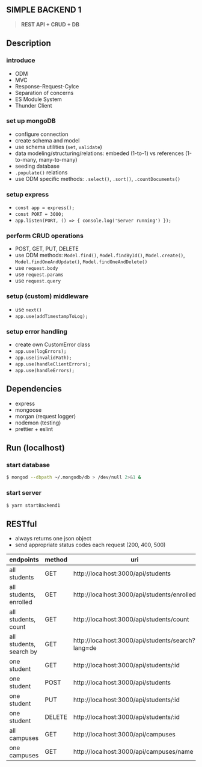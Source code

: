 ## SIMPLE BACKEND 1

> **REST API + CRUD + DB**

## Description

### introduce

- ODM
- MVC
- Response-Request-Cylce
- Separation of concerns
- ES Module System
- Thunder Client

### set up mongoDB

- configure connection
- create schema and model
- use schema utilities (`set`, `validate`)
- data modeling/structuring/relations: embeded (1-to-1) vs references (1-to-many, many-to-many)
- seeding database
- `.populate()` relations
- use ODM specific methods: `.select()`, `.sort()`, `.countDocuments()`

### setup express

- `const app = express();`
- `const PORT = 3000;`
- `app.listen(PORT, () => { console.log('Server running') });`

### perform CRUD operations

- POST, GET, PUT, DELETE
- use ODM methods: `Model.find()`, `Model.findById()`, `Model.create()`, `Model.findOneAndUpdate()`, `Model.findOneAndDelete()`
- use `request.body`
- use `request.params`
- use `request.query`

### setup (custom) middleware

- use `next()`
- `app.use(addTimestampToLog);`

### setup error handling

- create own CustomError class
- `app.use(logErrors);`
- `app.use(invalidPath);`
- `app.use(handleClientErrors);`
- `app.use(handleErrors);`

## Dependencies

- express
- mongoose
- morgan (request logger)
- nodemon (testing)
- prettier + eslint

## Run (localhost)

### start database

```bash
$ mongod --dbpath ~/.mongodb/db > /dev/null 2>&1 &
```

### start server

```bash
$ yarn startBackend1
```

## RESTful

- always returns one json object
- send appropriate status codes each request (200, 400, 500)

| endpoints               | method | uri                                               |
| ----------------------- | ------ | ------------------------------------------------- |
| all students            | GET    | http://localhost:3000/api/students                |
| all students, enrolled  | GET    | http://localhost:3000/api/students/enrolled       |
| all students, count     | GET    | http://localhost:3000/api/students/count          |
| all students, search by | GET    | http://localhost:3000/api/students/search?lang=de |
| one student             | GET    | http://localhost:3000/api/students/:id            |
| one student             | POST   | http://localhost:3000/api/students                |
| one student             | PUT    | http://localhost:3000/api/students/:id            |
| one student             | DELETE | http://localhost:3000/api/students/:id            |
| all campuses            | GET    | http://localhost:3000/api/campuses                |
| one campuses            | GET    | http://localhost:3000/api/campuses/name           |

